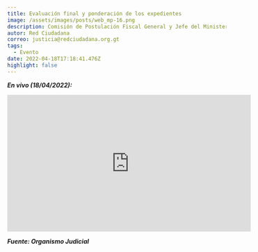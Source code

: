```yaml
---
title: Evaluación final y ponderación de los expedientes
image: /assets/images/posts/web_mp-16.png
description: Comisión de Postulación Fiscal General y Jefe del Ministerio Público
autor: Red Ciudadana
correo: justicia@redciudadana.org.gt
tags:
  - Evento
date: 2022-04-18T17:18:41.476Z
highlight: false
---
```

***En vivo (18/04/2022):***

<iframe width="560" height="315" src="https://www.youtube.com/embed/Mt_8YV9TIbI" title="YouTube video player" frameborder="0" allow="accelerometer; autoplay; clipboard-write; encrypted-media; gyroscope; picture-in-picture" allowfullscreen></iframe>

***Fuente: Organismo Judicial***